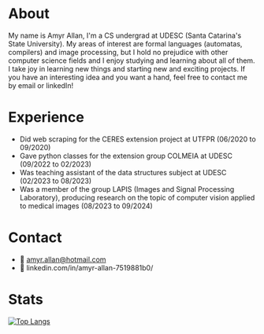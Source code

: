 # About
My name is Amyr Allan, I'm a CS undergrad at UDESC (Santa Catarina's State University). My areas of interest are formal languages (automatas, compilers) and image processing, but I hold no prejudice with other computer science fields and I enjoy studying and learning about all of them. 
I take joy in learning new things and starting new and exciting projects. If you have an interesting idea and you want a hand, feel free to contact me by email or linkedIn! 
# Experience
* Did web scraping for the CERES extension project at UTFPR (06/2020 to 09/2020)
* Gave python classes for the extension group COLMEIA at UDESC (09/2022 to 02/2023)
* Was teaching assistant of the data structures subject at UDESC (02/2023 to 08/2023)
* Was a member of the group LAPIS (Images and Signal Processing Laboratory), producing research on the topic of computer vision applied to medical images (08/2023 to 09/2024)
# Contact
 * :email: amyr.allan@hotmail.com
 * :link: linkedin.com/in/amyr-allan-7519881b0/
# Stats
[![Top Langs](https://github-readme-stats.vercel.app/api/top-langs/?username=amyr14&theme=dark&layout=compact)](https://github.com/anuraghazra/github-readme-stats)
